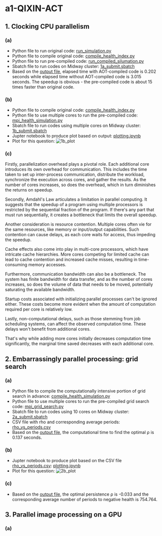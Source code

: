 # a1-QIXIN-ACT
## 1. Clocking CPU parallelism
### (a)
+ Python file to run original code: [run_simulation.py](https://github.com/macs30123-s24/a1-QIXIN-ACT/blob/main/q1a/run_simulation.py)
+ Python file to compile original code: [compile_health_index.py](https://github.com/macs30123-s24/a1-QIXIN-ACT/blob/main/q1a/compile_health_index.py)
+ Python file to run pre-compiled code: [run_compiled_silumation.py](https://github.com/macs30123-s24/a1-QIXIN-ACT/blob/main/q1a/run_compiled_silumation.py)
+ Sbatch file to run codes on Midway cluster: [1a_submit.sbatch](https://github.com/macs30123-s24/a1-QIXIN-ACT/blob/main/q1a/1a_submit.sbatch) 
+ Based on the [output file](https://github.com/macs30123-s24/a1-QIXIN-ACT/blob/main/q1a/1a_simulation_runs_19326770.out), elapsed time with AOT-compiled code is 0.202 seconds while elapsed time without AOT-compiled code is 3.015 seconds. The speedup is obvious - the pre-compiled code is about 15 times faster than original code. 
### (b)
+ Python file to compile original code: [compile_health_index.py](https://github.com/macs30123-s24/a1-QIXIN-ACT/blob/main/q1b/compile_health_index.py)
+ Python file to use multiple cores to run the pre-compiled code: [mpi_health_simulation.py](https://github.com/macs30123-s24/a1-QIXIN-ACT/blob/main/q1b/mpi_health_simulation.py)
+ Sbatch file to run codes using multiple cores on Midway cluster: [1b_submit.sbatch](https://github.com/macs30123-s24/a1-QIXIN-ACT/blob/main/q1b/1b_submit.sbatch)
+ Jupter notebook to produce plot based on output: [plotting.ipynb](https://github.com/macs30123-s24/a1-QIXIN-ACT/blob/main/q1b/plotting.ipynb)
+ Plot for this question: ![1b_plot](https://github.com/macs30123-s24/a1-QIXIN-ACT/blob/main/q1b/1b_plot.png)
### (c)
Firstly, parallelization overhead plays a pivotal role. Each additional core introduces its own overhead for communication. This includes the time taken to set up inter-process communication, distribute the workload, synchronize the execution across cores, and gather the results. As the number of cores increases, so does the overhead, which in turn diminishes the returns on speedup.

Secondly, Amdahl's Law articulates a limitation in parallel computing. It suggests that the speedup of a program using multiple processors is restricted by the sequential fraction of the program. If there's any part that must run sequentially, it creates a bottleneck that limits the overall speedup.

Another consideration is resource contention. Multiple cores often vie for the same resources, like memory or input/output capabilities. Such contention can cause delays, as each core waits for access, thus impeding the speedup.

Cache effects also come into play in multi-core processors, which have intricate cache hierarchies. More cores competing for limited cache can lead to cache contention and increased cache misses, resulting in time-consuming memory accesses.

Furthermore, communication bandwidth can also be a bottleneck. The system has finite bandwidth for data transfer, and as the number of cores increases, so does the volume of data that needs to be moved, potentially saturating the available bandwidth.

Startup costs associated with initializing parallel processes can't be ignored either. These costs become more evident when the amount of computation required per core is relatively low.

Lastly, non-computational delays, such as those stemming from job scheduling systems, can affect the observed computation time. These delays won't benefit from additional cores.

That's why while adding more cores initially decreases computation time significantly, the marginal time saved decreases with each additional core.
## 2. Embarrassingly parallel processing: grid search
### (a)
+ Python file to compile the computationally intensive portion of grid search in advance: [compile_health_simulation.py](https://github.com/macs30123-s24/a1-QIXIN-ACT/blob/main/q2a/compile_health_simulation.py)
+ Python file to use multiple cores to run the pre-compiled grid search code: [mpi_grid_search.py](https://github.com/macs30123-s24/a1-QIXIN-ACT/blob/main/q2a/mpi_grid_search.py)
+ Sbatch file to run codes using 10 cores on Midway cluster: [2a_submit.sbatch](https://github.com/macs30123-s24/a1-QIXIN-ACT/blob/main/q2a/2a_submit.sbatch)
+ CSV file with rho and corresponding average periods: [rho_vs_periods.csv](https://github.com/macs30123-s24/a1-QIXIN-ACT/blob/main/q2a/rho_vs_periods.csv)
+ Based on the [output file](https://github.com/macs30123-s24/a1-QIXIN-ACT/blob/main/q2a/2a_simulation_runs_19343172.out), the computational time to find the optimal ρ is 0.137 seconds.
### (b)
+ Jupter notebook to produce plot based on the CSV file [rho_vs_periods.csv](https://github.com/macs30123-s24/a1-QIXIN-ACT/blob/main/q2a/rho_vs_periods.csv): [plotting.ipynb](https://github.com/macs30123-s24/a1-QIXIN-ACT/blob/main/q2b/plotting.ipynb)
+ Plot for this question: ![2b_plot](https://github.com/macs30123-s24/a1-QIXIN-ACT/blob/main/q2b/plot.png)
### (c)
+ Based on the [output file](https://github.com/macs30123-s24/a1-QIXIN-ACT/blob/main/q2a/2a_simulation_runs_19343172.out), the optimal persistence ρ is -0.033 and the corresponding average number of periods to negative health is 754.764.
## 3. Parallel image processing on a GPU
### (a)
